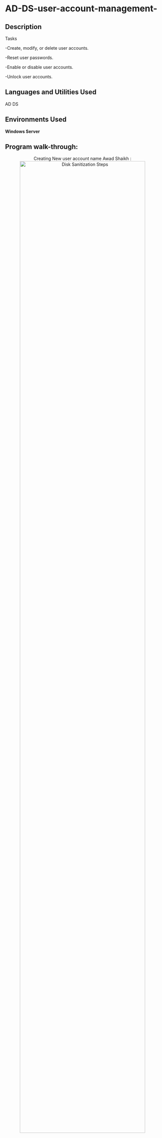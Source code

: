 # AD-DS-user-account-management-

<h2>Description</h2>
Tasks

-Create, modify, or delete user accounts.

-Reset user passwords.

-Enable or disable user accounts.

-Unlock user accounts.
<br />


<h2>Languages and Utilities Used</h2>
AD DS 
<h2>Environments Used </h2>

<b> Windows Server </b> 

<h2>Program walk-through:</h2>

<p align="center">
Creating New user account name Awad Shaikh : <br/>
<img src="https://imgur.com/lwGOkLB.png" height="90%" width="90%" alt="Disk Sanitization Steps"/>
<br />
<br />
creating New user account name Awad Shaikh  <br/>
<img src="https://imgur.com/arx8R6w.png" height="90%" width="90%" alt="Disk Sanitization Steps"/>
<br />
<br />
Setting temp password Awad Shaikh  <br/>
<img src="https://imgur.com/58fTbNY.png" height="90%" width="90%" alt="Disk Sanitization Steps"/>
<br />
<br />
Resseting user password   <br/>
<img src="https://imgur.com/lb3ZtYm.png" height="90%" width="90%" alt="Disk Sanitization Steps"/>
<br />
<br />
Resseting user password  <br/>
<img src="https://imgur.com/hUYla66.png" height="90%" width="90%" alt="Disk Sanitization Steps"/>
<br />
<br />
Unlocking user account  <br/>
<img src="https://imgur.com/hIwVC4f.png" height="90%" width="90%" alt="Disk Sanitization Steps"/>
<br />
<br />
Locking user account <br/>
<img src="https://imgur.com/jyKldYJ.png" height="90%" width="90%" alt="Disk Sanitization Steps"/>
<br />
<br />
 <br/>


